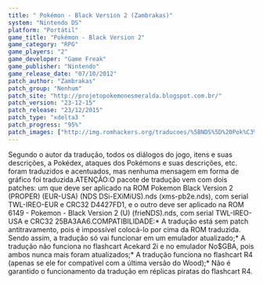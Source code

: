 ```yaml
---
title: " Pokémon - Black Version 2 (Zambrakas)"
system: "Nintendo DS"
platform: "Portátil"
game_title: "Pokémon - Black Version 2"
game_category: "RPG"
game_players: "2"
game_developer: "Game Freak"
game_publisher: "Nintendo"
game_release_date: "07/10/2012"
patch_author: "Zambrakas"
patch_group: "Nenhum"
patch_site: "http://projetopokemonesmeralda.blogspot.com.br/"
patch_version: "23-12-15"
patch_release: "23/12/2015"
patch_type: "xdelta3 "
patch_progress: "95%"
patch_images: ["http://img.romhackers.org/traducoes/%5BNDS%5D%20Pok%C3%A9mon%20-%20Black%20Version%202%20-%20Zambrakas%20-%201.jpg","http://img.romhackers.org/traducoes/%5BNDS%5D%20Pok%C3%A9mon%20-%20Black%20Version%202%20-%20Zambrakas%20-%202.jpg","http://img.romhackers.org/traducoes/%5BNDS%5D%20Pok%C3%A9mon%20-%20Black%20Version%202%20-%20Zambrakas%20-%203.jpg"]
---
```

Segundo o autor da tradução, todos os diálogos do jogo, itens e suas descrições, a Pokédex, ataques dos Pokémons e suas descrições, etc. foram traduzidos e acentuados, mas nenhuma mensagem em forma de gráfico foi traduzida.ATENÇÃO:O pacote de tradução vem com dois patches: um que deve ser aplicado na ROM Pokemon Black Version 2 (PROPER) (EUR-USA) (NDS DSi-EXiMiUS).nds (xms-pb2e.nds), com serial TWL-IREO-EUR e CRC32 D4427FD1, e o outro deve ser aplicado na ROM 6149 - Pokemon - Black Version 2 (U) (frieNDS).nds, com serial TWL-IREO-USA e CRC32 25BA3AA6.COMPATIBILIDADE:* A tradução está sem patch antitravamento, pois é impossível colocá-lo por cima da ROM traduzida. Sendo assim, a tradução só vai funcionar em um emulador atualizado;* A tradução não funciona no flashcart Acekard 2i e no emulador No$GBA, pois ambos nunca mais foram atualizados;* A tradução funciona no flashcart R4 (apenas se ele for compatível com a última versão do Wood);* Não é garantido o funcionamento da tradução em réplicas piratas do flashcart R4.